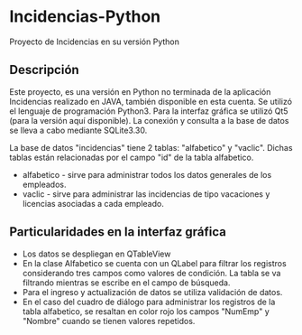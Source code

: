 # Incidencias-Python

Proyecto de Incidencias en su versión Python

## Descripción

Este proyecto, es una versión en Python no terminada de la aplicación Incidencias realizado en JAVA, también disponible en esta cuenta.
Se utilizó el lenguaje de programación Python3. Para la interfaz gráfica se utilizó Qt5 (para la versión aquí disponible). La conexión y consulta a la base de datos se lleva a cabo mediante SQLite3.30.

La base de datos "incidencias" tiene 2 tablas: "alfabetico" y "vaclic". Dichas tablas están relacionadas por el campo "id" de la tabla alfabetico.
* alfabetico - sirve para administrar todos los datos generales de los empleados.
* vaclic - sirve para administrar las incidencias de tipo vacaciones y licencias asociadas a cada empleado.

## Particularidades en la interfaz gráfica

* Los datos se despliegan en QTableView
* En la clase Alfabetico se cuenta con un QLabel para filtrar los registros considerando tres campos como valores de condición. La tabla se va filtrando mientras se escribe en el campo de búsqueda.
* Para el ingreso y actualización de datos se utiliza validación de datos.
* En el caso del cuadro de diálogo para administrar los registros de la tabla alfabetico, se resaltan en color rojo los campos "NumEmp" y "Nombre" cuando se tienen valores repetidos.

